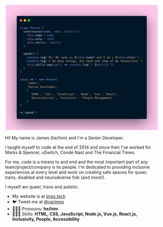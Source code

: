 <p style="text-align:center;">
  <img src='https://github.com/varjmes/varjmes/blob/main/header.png?raw=true' width='500' alt=''/>
</p>

Hi! My name is James (he/him) and I'm a Senior Developer.

I taught myself to code at the end of 2014 and since then I've worked for Marks &amp; Spencer, uSwitch, Condé Nast and The Financial Times.

For me, code is a means to and end and the most important part of any team/project/company is its people.
I'm dedicated to providing inclusive experiences at every level and work on creating safe spaces for queer, trans, disabled and neurodiverse folk (and more!).

I myself am queer, trans and autistic.

- My website is at [jmes.tech](https://jmes.tech)
- 🐦 Tweet me at [@varjmes](https://twitter.com/varjmes)
- 🙆🏻‍♂️ Pronouns: **he/him**
- 👨🏻‍💻 Skills: **HTML, CSS, JavaScript, Node.js, Vue.js, React.js, Inclusivity, People, Accessibility**
